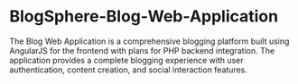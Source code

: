 # BlogSphere-Blog-Web-Application
The Blog Web Application is a comprehensive blogging platform built using AngularJS for the frontend with plans for PHP backend integration. The application provides a complete blogging experience with user authentication, content creation, and social interaction features.
